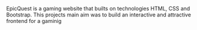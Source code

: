 EpicQuest is a gaming website that builts on technologies HTML, CSS and Bootstrap. This projects main aim was to build an interactive and attractive frontend for a gaminig
